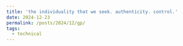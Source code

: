 ```yaml
---
title: 'the individuality that we seek. authenticity. control.'
date: 2024-12-23
permalink: /posts/2024/12/gp/
tags:
  - technical
---
```

